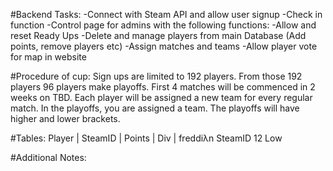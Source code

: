 
#Backend Tasks:
-Connect with Steam API and allow user signup
-Check in function 
-Control page for admins with the following functions:
    -Allow and reset Ready Ups 
    -Delete and manage players from main Database (Add points, remove players etc)
    -Assign matches and teams
-Allow player vote for map in website


#Procedure of cup:
Sign ups are limited to 192 players. From those 192 players 96 players make playoffs.
First 4 matches will be commenced in 2 weeks on TBD. Each player will be assigned a new team for every regular match.
In the playoffs, you are assigned a team. The playoffs will have higher and lower brackets.


#Tables:
Player | SteamID | Points | Div | 
freddiλn SteamID 12 Low


#Additional Notes:

